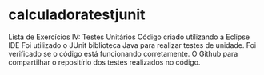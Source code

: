 # calculadoratestjunit
 Lista de Exercícios IV: Testes Unitários
Código criado utilizando a Eclipse IDE
Foi utilizado o JUnit biblioteca Java para realizar testes de unidade.
Foi verificado se o código está funcionando corretamente.
O Github para compartilhar o repositírio dos testes realizados no código.
